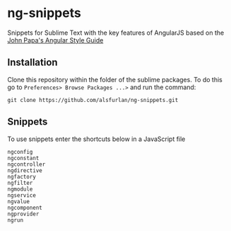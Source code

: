 # ng-snippets

Snippets for Sublime Text with the key features of AngularJS based on the [John Papa's Angular Style Guide](https://github.com/johnpapa/angular-styleguide)

## Installation

Clone this repository within the folder of the sublime packages. To do this go to `Preferences> Browse Packages ...>` and run the command:
```shell
git clone https://github.com/alsfurlan/ng-snippets.git
```

## Snippets

To use snippets enter the shortcuts below in a JavaScript file
```shell
ngconfig
ngconstant
ngcontroller
ngdirective
ngfactory
ngfilter
ngmodule
ngservice
ngvalue
ngcomponent
ngprovider
ngrun
```